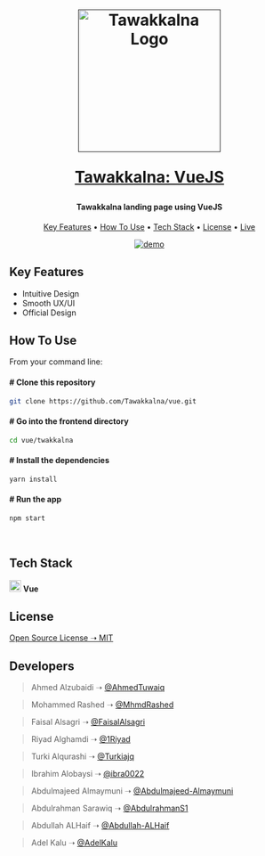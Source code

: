 <h1 align="center">
<a href=""><img src="https://raw.githubusercontent.com/Tawakkalna/react-native/main/TawakklnaA/assets/logo.png" alt="Tawakkalna Logo" width="256"/></a>
</br>

<a href="#">Tawakkalna: VueJS</a>

</h1>
<h4 align="center">Tawakkalna landing page using VueJS</h4>

<p align="center">
  <a href="#key-features">Key Features</a> •
  <a href="#how-to-use">How To Use</a> •
  <a href="#tech-stack">Tech Stack</a> •
  <a href="#license">License</a> •
  <a href="">Live</a>
</p>

<p align="center">
  <a href=""><img src="https://github.com/Tawakkalna/vue/blob/main/twakkalna/public/demo.gif" alt="demo"/></a>
</p>

<div id="key-features">

## Key Features

- Intuitive Design
- Smooth UX/UI
- Official Design

</div>

<div id="how-to-use">

## How To Use

From your command line:

#### # Clone this repository

```bash
git clone https://github.com/Tawakkalna/vue.git
```

#### # Go into the frontend directory

```bash
cd vue/twakkalna
```

#### # Install the dependencies

```bash
yarn install
```

#### # Run the app

```bash
npm start
```

</div>

<br/>

<div id="tech-stack">

## Tech Stack

<a href="https://vuejs.org/v2/guide/" title="Vue"><img src="https://img.icons8.com/color/96/000000/vue-js.png" alt="Vue" width="21px" height="21px"></a> <strong>Vue</strong>

</div>

<div id="license">

## License

[Open Source License ➝ MIT](https://github.com/Tawakkalna/vue/blob/main/LICENSE.md)

</div>

## Developers


> Ahmed Alzubaidi ➝ [@AhmedTuwaiq](https://github.com/AhmedTuwaiq)

> Mohammed Rashed ➝ [@MhmdRashed](https://github.com/MhmdRashed)

> Faisal Alsagri ➝ [@FaisalAlsagri](https://github.com/FaisalAlsagri)

> Riyad Alghamdi ➝ [@1Riyad](https://github.com/1Riyad)

> Turki Alqurashi ➝ [@Turkiajq](https://github.com/Turkiajq)

> Ibrahim Alobaysi ➝ [@ibra0022](https://github.com/ibra0022)

> Abdulmajeed Almaymuni ➝ [@Abdulmajeed-Almaymuni](https://github.com/Abdulmajeed-Almaymuni)

> Abdulrahman Sarawiq ➝ [@AbdulrahmanS1](https://github.com/AbdulrahmanS1)

> Abdullah ALHaif ➝ [@Abdullah-ALHaif](https://github.com/Abdullah-ALHaif)

> Adel Kalu ➝ [@AdelKalu](https://github.com/AdelKalu)


</div>
